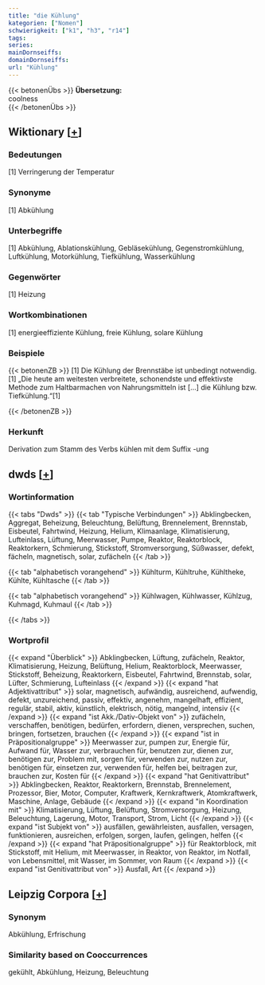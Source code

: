 ```yaml
---
title: "die Kühlung"
kategorien: ["Nomen"]
schwierigkeit: ["k1", "h3", "r14"]
tags:
series:
mainDornseiffs:
domainDornseiffs:
url: "Kühlung"
---
```


{{< betonenÜbs >}}
**Übersetzung:**  
coolness  
{{< /betonenÜbs >}}

## Wiktionary [[+](https://de.wiktionary.org/wiki/Kühlung)]

### Bedeutungen
[1] Verringerung der Temperatur  

### Synonyme
[1] Abkühlung  

### Unterbegriffe
[1] Abkühlung, Ablationskühlung, Gebläsekühlung, Gegenstromkühlung, Luftkühlung, Motorkühlung, Tiefkühlung, Wasserkühlung  

### Gegenwörter
[1] Heizung  

### Wortkombinationen
[1] energieeffiziente Kühlung, freie Kühlung, solare Kühlung  

### Beispiele
{{< betonenZB >}}
[1] Die Kühlung der Brennstäbe ist unbedingt notwendig.  
[1] „Die heute am weitesten verbreitete, schonendste und effektivste Methode zum Haltbarmachen von Nahrungsmitteln ist […] die Kühlung bzw. Tiefkühlung.“[1]  

{{< /betonenZB >}}
### Herkunft
Derivation zum Stamm des Verbs kühlen mit dem Suffix -ung  



## dwds [[+](https://www.dwds.de/wb/Kühlung)]

### Wortinformation
{{< tabs "Dwds" >}}
{{< tab "Typische Verbindungen" >}}
Abklingbecken, Aggregat, Beheizung, Beleuchtung, Belüftung, Brennelement, Brennstab, Eisbeutel, Fahrtwind, Heizung, Helium, Klimaanlage, Klimatisierung, Lufteinlass, Lüftung, Meerwasser, Pumpe, Reaktor, Reaktorblock, Reaktorkern, Schmierung, Stickstoff, Stromversorgung, Süßwasser, defekt, fächeln, magnetisch, solar, zufächeln
{{< /tab >}}

{{< tab "alphabetisch vorangehend" >}}
Kühlturm, Kühltruhe, Kühltheke, Kühlte, Kühltasche
{{< /tab >}}

{{< tab "alphabetisch vorangehend" >}}
Kühlwagen, Kühlwasser, Kühlzug, Kuhmagd, Kuhmaul
{{< /tab >}}

{{< /tabs >}}

### Wortprofil
{{< expand "Überblick" >}} Abklingbecken, Lüftung, zufächeln, Reaktor, Klimatisierung, Heizung, Belüftung, Helium, Reaktorblock, Meerwasser, Stickstoff, Beheizung, Reaktorkern, Eisbeutel, Fahrtwind, Brennstab, solar, Lüfter, Schmierung, Lufteinlass {{< /expand >}}
{{< expand "hat Adjektivattribut" >}} solar, magnetisch, aufwändig, ausreichend, aufwendig, defekt, unzureichend, passiv, effektiv, angenehm, mangelhaft, effizient, regulär, stabil, aktiv, künstlich, elektrisch, nötig, mangelnd, intensiv {{< /expand >}}
{{< expand "ist Akk./Dativ-Objekt von" >}} zufächeln, verschaffen, benötigen, bedürfen, erfordern, dienen, versprechen, suchen, bringen, fortsetzen, brauchen {{< /expand >}}
{{< expand "ist in Präpositionalgruppe" >}} Meerwasser zur, pumpen zur, Energie für, Aufwand für, Wasser zur, verbrauchen für, benutzen zur, dienen zur, benötigen zur, Problem mit, sorgen für, verwenden zur, nutzen zur, benötigen für, einsetzen zur, verwenden für, helfen bei, beitragen zur, brauchen zur, Kosten für {{< /expand >}}
{{< expand "hat Genitivattribut" >}} Abklingbecken, Reaktor, Reaktorkern, Brennstab, Brennelement, Prozessor, Bier, Motor, Computer, Kraftwerk, Kernkraftwerk, Atomkraftwerk, Maschine, Anlage, Gebäude {{< /expand >}}
{{< expand "in Koordination mit" >}} Klimatisierung, Lüftung, Belüftung, Stromversorgung, Heizung, Beleuchtung, Lagerung, Motor, Transport, Strom, Licht {{< /expand >}}
{{< expand "ist Subjekt von" >}} ausfällen, gewährleisten, ausfallen, versagen, funktionieren, ausreichen, erfolgen, sorgen, laufen, gelingen, helfen {{< /expand >}}
{{< expand "hat Präpositionalgruppe" >}} für Reaktorblock, mit Stickstoff, mit Helium, mit Meerwasser, in Reaktor, von Reaktor, im Notfall, von Lebensmittel, mit Wasser, im Sommer, von Raum {{< /expand >}}
{{< expand "ist Genitivattribut von" >}} Ausfall, Art {{< /expand >}}

## Leipzig Corpora [[+](https://corpora.uni-leipzig.de/en/res?word=Kühlung&corpusId=deu_newscrawl-public_2018)]


### Synonym
Abkühlung, Erfrischung


### Similarity based on Cooccurrences
gekühlt, Abkühlung, Heizung, Beleuchtung

